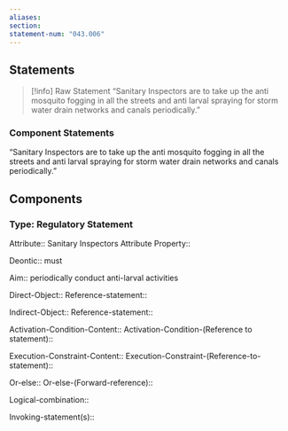 ```yaml
---
aliases: 
section: 
statement-num: "043.006"
---
```

## Statements 
> [!info] Raw Statement
> “Sanitary Inspectors are to take up the anti mosquito fogging in all the streets and anti larval spraying for storm water drain networks and canals periodically.”  
> 

### Component Statements
“Sanitary Inspectors are to take up the anti mosquito fogging in all the streets and anti larval spraying for storm water drain networks and canals periodically.”  
## Components
### Type: Regulatory Statement
Attribute:: Sanitary Inspectors
	Attribute Property::

Deontic:: must

Aim:: periodically conduct anti-larval activities 

Direct-Object::
	Reference-statement::

Indirect-Object::
	Reference-statement::

Activation-Condition-Content::
	Activation-Condition-(Reference to statement)::

Execution-Constraint-Content::
	Execution-Constraint-(Reference-to-statement)::

Or-else::
	Or-else-(Forward-reference)::

Logical-combination::

Invoking-statement(s)::